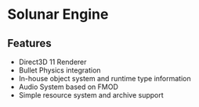 # Solunar Engine

## Features
* Direct3D 11 Renderer
* Bullet Physics integration
* In-house object system and runtime type information
* Audio System based on FMOD
* Simple resource system and archive support
